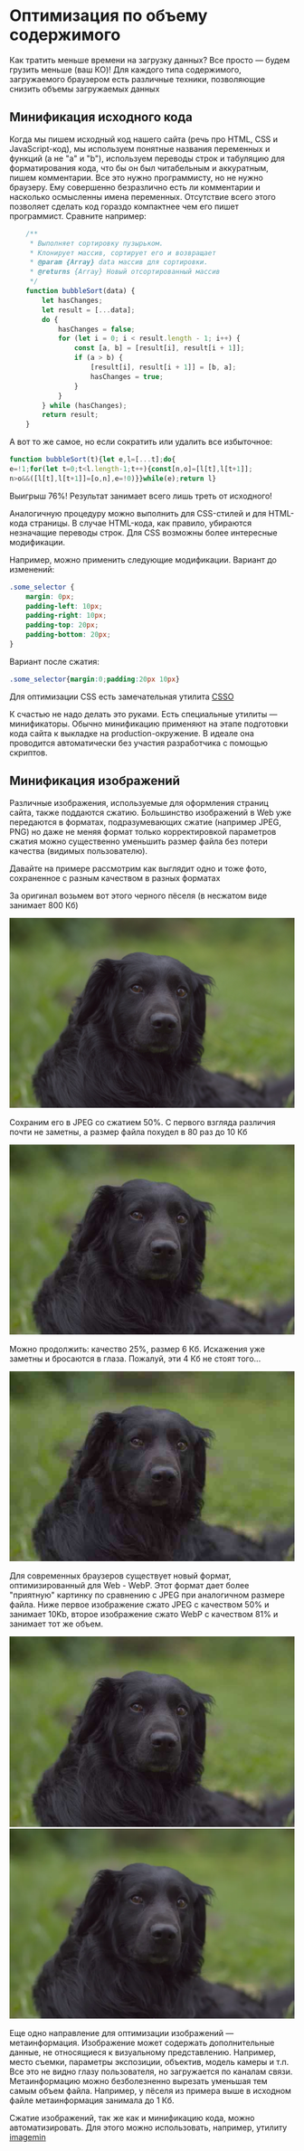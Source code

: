 # Оптимизация по объему содержимого

Как тратить меньше времени на загрузку данных? Все просто — будем грузить меньше (ваш КО)! Для каждого типа 
содержимого, загружаемого браузером есть различные техники, позволяющие снизить объемы загружаемых данных

## Минификация исходного кода

Когда мы пишем исходный код нашего сайта (речь про HTML, CSS и JavaScript-код), мы используем понятные названия 
переменных и функций (а не "a" и "b"), используем переводы строк и табуляцию для форматирования кода,
что бы он был читабельным и аккуратным, пишем комментарии. Все это нужно программисту, но не нужно браузеру. 
Ему совершенно безразлично есть ли комментарии и насколько осмысленны имена переменных. 
Отсутствие всего этого позволяет сделать код гораздо компактнее чем его пишет программист. Сравните например:

```javascript
    /**
     * Выполняет сортировку пузырьком.
     * Клонирует массив, сортирует его и возвращает
     * @param {Array} data массив для сортировки.
     * @returns {Array} Новый отсортированный массив
     */
    function bubbleSort(data) {
        let hasChanges;
        let result = [...data];
        do {
            hasChanges = false;
            for (let i = 0; i < result.length - 1; i++) {
                const [a, b] = [result[i], result[i + 1]];
                if (a > b) {
                    [result[i], result[i + 1]] = [b, a];
                    hasChanges = true;
                }
            }
        } while (hasChanges);
        return result;
    }
```
  
А вот то же самое, но если сократить или удалить все избыточное:

```javascript
function bubbleSort(t){let e,l=[...t];do{
e=!1;for(let t=0;t<l.length-1;t++){const[n,o]=[l[t],l[t+1]];
n>o&&([l[t],l[t+1]]=[o,n],e=!0)}}while(e);return l}
```
  
Выигрыш 76%! Результат занимает всего лишь треть от исходного!

Аналогичную процедуру можно выполнить для CSS-стилей и для HTML-кода страницы. 
В случае HTML-кода, как правило, убираются незначащие переводы строк. Для CSS возможны более интересные модификации.

Например, можно применить следующие модификации. Вариант до изменений:
```css
.some_selector {
    margin: 0px;
    padding-left: 10px;
    padding-right: 10px;
    padding-top: 20px;
    padding-bottom: 20px;
}
```

Вариант после сжатия:
```css
.some_selector{margin:0;padding:20px 10px}
```

Для оптимизации CSS есть замечательная утилита [CSSO](https://css.github.io/csso/csso.html) 

К счастью не надо делать это руками. Есть специальные утилиты — минификаторы. 
Обычно минификацию применяют на этапе подготовки кода сайта к выкладке на production-окружение. 
В идеале она проводится автоматически без участия разработчика с помощью скриптов.

## Минификация изображений

Различные изображения, используемые для оформления страниц сайта, также поддаются сжатию. 
Большинство изображений в Web уже передаются в форматах, подразумевающих сжатие (например JPEG, PNG) 
но даже не меняя формат только корректировкой параметров сжатия можно существенно уменьшить размер файла 
без потери качества (видимых пользователю).

Давайте на примере рассмотрим как выглядит одно и тоже фото, сохраненное с разным качеством в разных форматах

За оригинал возьмем вот этого черного пёселя (в несжатом виде занимает 800 Кб)

![Оригинал](./images/dog-100.jpg)

Сохраним его в JPEG со сжатием 50%. С первого взгляда различия почти не заметны, 
а размер файла похудел в 80 раз до 10 Кб

![JPEG, 50%](./images/dog-50.jpg)

Можно продолжить: качество 25%, размер 6 Кб. Искажения уже заметны и бросаются в глаза. 
Пожалуй, эти 4 Кб не стоят того...

![JPEG, 25%](./images/dog-25.jpg)

Для современных браузеров существует новый формат, оптимизированный для Web - WebP. 
Этот формат дает более "приятную" картинку по сравнению с JPEG при аналогичном размере файла. Ниже первое изображение
сжато JPEG с качеством 50% и занимает 10Kb, второе изображение сжато WebP с качеством 81% и занимает тот же объем.

![JPEG, 50%, 10Kb](./images/dog-50.jpg)
![WebP, 81%, 10Kb](./images/dog-81.webp)

Еще одно направление для оптимизации изображений — метаинформация. Изображение может содержать дополнительные 
данные, не относящиеся к визуальному представлению. Например, место съемки, параметры экспозиции, 
объектив, модель камеры и т.п. Все это не видно глазу пользователя, но загружается по каналам связи. 
Метаинформацию можно безболезненно вырезать уменьшая тем самым объем файла. Например, у пёселя из примера выше 
в исходном файле метаинформация занимала до 1 Кб.

Сжатие изображений, так же как и минификацию кода, можно автоматизировать. 
Для этого можно использовать, например, утилиту [imagemin](https://web.dev/use-imagemin-to-compress-images/)